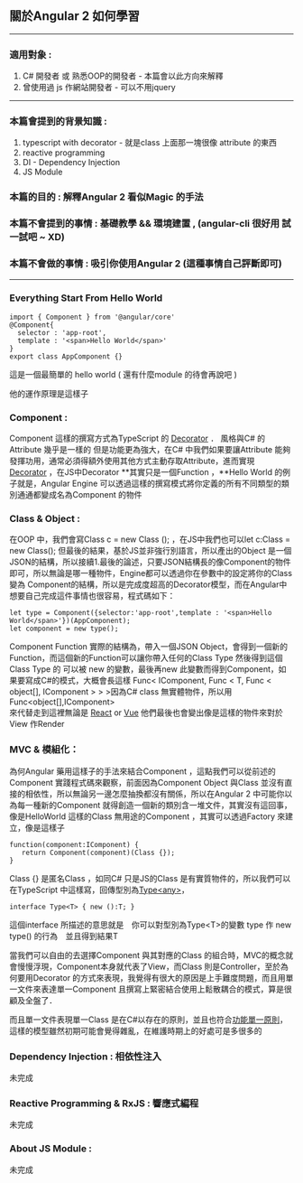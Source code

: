 ## 關於Angular 2 如何學習

---

### 適用對象 :

1. C\# 開發者 或 熟悉OOP的開發者 - 本篇會以此方向來解釋
2. 曾使用過 js 作網站開發者 - 可以不用jquery

---

### 本篇會提到的背景知識 :

1. typescript with decorator - 就是class 上面那一塊很像 attribute 的東西
2. reactive programming
3. DI - Dependency Injection
4. JS Module

### 本篇的目的 : 解釋Angular 2 看似Magic 的手法

### 本篇不會提到的事情 : 基礎教學 && 環境建置 , \(angular-cli 很好用 試一試吧 ~ XD\)

### 本篇不會做的事情 : 吸引你使用Angular 2 \(這種事情自己評斷即可\)

---

### Everything Start From Hello World

```
import { Component } from '@angular/core'
@Component{
  selector : 'app-root',
  template : '<span>Hello World</span>'
}
export class AppComponent {}
```

這是一個最簡單的 hello world \( 還有什麼module 的待會再說吧 \)

他的運作原理是這樣子

### Component :

Component 這樣的撰寫方式為TypeScript 的 [Decorator](http://www.typescriptlang.org/docs/handbook/decorators.html) ． 風格與C\# 的 Attribute 幾乎是一樣的 但是功能更為強大，在C\# 中我們如果要讓Attribute 能夠發揮功用，通常必須得額外使用其他方式主動存取Attribute，進而實現 [Decorator](http://www.dofactory.com/net/decorator-design-pattern) ，在JS中Decorator **其實只是一個Function ，**Hello World 的例子就是，Angular Engine 可以透過這樣的撰寫模式將你定義的所有不同類型的類別通通都變成名為Component 的物件

### Class & Object :

在OOP 中，我們會寫Class c = new Class \(\); ，在JS中我們也可以let c:Class = new Class\(\); 但最後的結果，基於JS並非強行別語言，所以產出的Object 是一個JSON的結構，所以接續1.最後的論述，只要JSON結構長的像Component的物件即可，所以無論是哪一種物件，Engine都可以透過你在參數中的設定將你的Class 變為 Component的結構，所以是完成度超高的Decorator模型，而在Angular中想要自己完成這件事情也很容易，程式碼如下：

```
let type = Component({selector:'app-root',template : '<span>Hello World</span>'})(AppComponent);
let component = new type();
```

Component Function 實際的結構為，帶入一個JSON Object，會得到一個新的Function，而這個新的Function可以讓你帶入任何的Class Type 然後得到這個Class Type 的 可以被 new 的變數，最後再new 此變數而得到Component，如果要寫成C\#的模式，大概會長這樣 Func&lt; IComponent, Func &lt; T, Func &lt; object\[\], IComponent &gt; &gt; &gt;因為C\# class 無實體物件，所以用Func&lt;object\[\],IComponent&gt;  
來代替走到這裡無論是 [React](https://github.com/facebook/react/blob/master/src/isomorphic/classic/class/ReactClass.js) or [Vue](https://github.com/vuejs/vue/blob/dev/src/core/vdom/create-component.js) 他們最後也會變出像是這樣的物件來對於View 作Render

### MVC & 模組化：

為何Angular 藥用這樣子的手法來結合Component ，這點我們可以從前述的Component 實踐程式碼來觀察，前面因為Component Object 與Class 並沒有直接的相依性，所以無論另一邊怎麼抽換都沒有關係，所以在Angular 2 中可能你以為每一種新的Component 就得創造一個新的類別含一堆文件，其實沒有這回事，像是HelloWorld 這樣的Class 無用途的Component ，其實可以透過Factory 來建立，像是這樣子

```
function(component:IComponent) {
   return Component(component)(Class {});
}
```

Class {} 是匿名Class ，如同C\# 只是JS的Class 是有實質物件的，所以我們可以在TypeScript 中這樣寫，回傳型別為[Type&lt;any&gt;](https://github.com/angular/angular/blob/master/modules/%40angular/core/src/type.ts)，

```
interface Type<T> { new ():T; }
```

這個interface 所描述的意思就是　你可以對型別為Type&lt;T&gt;的變數 type 作 new type\(\) 的行為　並且得到結果T

當我們可以自由的去選擇Component 與其對應的Class 的組合時，MVC的概念就會慢慢浮現，Component本身就代表了View，而Class 則是Controller，至於為何要用Decorator 的方式來表現，我覺得有很大的原因是上手難度問題，而且用單一文件來表達單一Component 且撰寫上緊密結合使用上鬆散耦合的模式，算是很顧及全盤了．

而且單一文件表現單一Class 是在C\#以存在的原則，並且也符合[功能單一原則](https://zh.wikipedia.org/wiki/%E5%8D%95%E4%B8%80%E5%8A%9F%E8%83%BD%E5%8E%9F%E5%88%99)，這樣的模型雖然初期可能會覺得雜亂，在維護時期上的好處可是多很多的

### Dependency Injection : 相依性注入

未完成

### Reactive Programming & RxJS : 響應式編程

未完成

### About JS Module :

未完成

